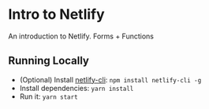 # Intro to Netlify
An introduction to Netlify. Forms + Functions

## Running Locally
- (Optional) Install [netlify-cli](https://www.netlify.com/docs/cli/): ```npm install netlify-cli -g```
- Install dependencies: ```yarn install```
- Run it: ```yarn start```